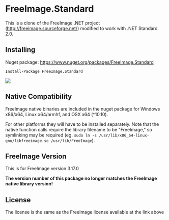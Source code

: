 # FreeImage.Standard

This is a clone of the FreeImage .NET project (http://freeimage.sourceforge.net/) modified to work with .NET Standard 2.0.

## Installing
Nuget package: https://www.nuget.org/packages/FreeImage.Standard

`Install-Package FreeImage.Standard`

![](https://img.shields.io/nuget/dt/FreeImage.Standard.svg)

## Native Compatibility

FreeImage native binaries are included in the nuget package for Windows x86/x64, Linux x64/armhf, and OSX x64 (^10.10).

For other platforms they will have to be installed separately. Note that the native function calls require the library filename to be "FreeImage," so symlinking may be required (eg. `sudo ln -s /usr/lib/x86_64-linux-gnu/libfreeimage.so /usr/lib/FreeImage`).

## FreeImage Version

This is for FreeImage version 3.17.0 

**The version number of this package no longer matches the FreeImage native library version!**

## License

The license is the same as the FreeImage license available at the link above
